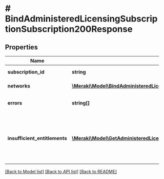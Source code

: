 # # BindAdministeredLicensingSubscriptionSubscription200Response

## Properties

Name | Type | Description | Notes
------------ | ------------- | ------------- | -------------
**subscription_id** | **string** | Subscription ID | [optional]
**networks** | [**\Meraki\Model\BindAdministeredLicensingSubscriptionSubscription200ResponseNetworksInner[]**](BindAdministeredLicensingSubscriptionSubscription200ResponseNetworksInner.md) | Unbound networks | [optional]
**errors** | **string[]** | Array of errors if failed | [optional]
**insufficient_entitlements** | [**\Meraki\Model\GetAdministeredLicensingSubscriptionSubscriptionsComplianceStatuses200ResponseInnerViolationsByProductClassInnerMissingEntitlementsInner[]**](GetAdministeredLicensingSubscriptionSubscriptionsComplianceStatuses200ResponseInnerViolationsByProductClassInnerMissingEntitlementsInner.md) | A list of entitlements required to successfully bind the networks to the subscription | [optional]

[[Back to Model list]](../../README.md#models) [[Back to API list]](../../README.md#endpoints) [[Back to README]](../../README.md)
